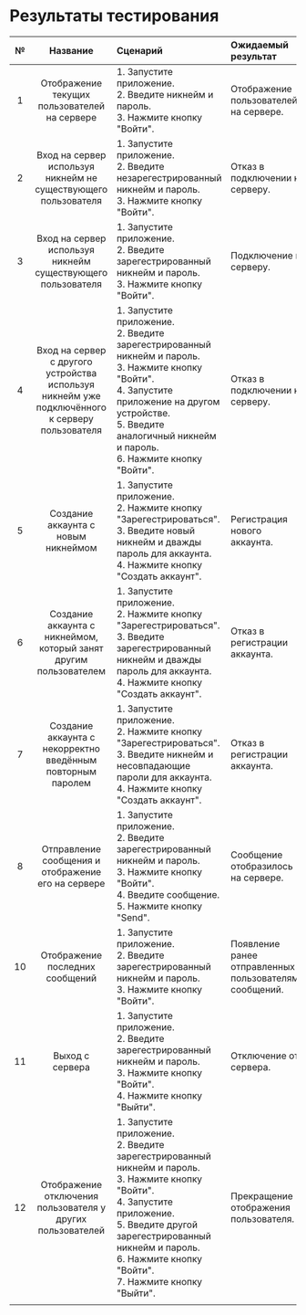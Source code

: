 # Результаты тестирования

| № | Название | Сценарий | Ожидаемый результат | Фактический результат | Оценка |
|:---:|:---:|:---|:---|:---|:---|
| 1 | Отображение текущих пользователей на сервере | 1. Запустите приложение.<br> 2. Введите никнейм и пароль.<br> 3. Нажмите кнопку "Войти".<br> | Отображение пользователей на сервере. | Отображение пользователей на сервере. | Тест пройден. |
| 2 | Вход на сервер используя никнейм не существующего пользователя | 1. Запустите приложение.<br> 2. Введите незарегестрированный никнейм и пароль.<br> 3. Нажмите кнопку "Войти".<br> | Отказ в подключении к серверу. | Отказ в подключении к серверу. | Тест пройден. |
| 3 | Вход на сервер используя никнейм существующего пользователя | 1. Запустите приложение.<br> 2. Введите зарегестрированный никнейм и пароль.<br> 3. Нажмите кнопку "Войти".<br> | Подключение к серверу. | Подключение к серверу. | Тест пройден. |
| 4 | Вход на сервер с другого устройства используя никнейм уже подключённого к серверу пользователя | 1. Запустите приложение.<br> 2. Введите зарегестрированный никнейм и пароль.<br> 3. Нажмите кнопку "Войти".<br> 4. Запустите приложение на другом устройстве.<br> 5. Введите аналогичный никнейм и пароль.<br> 6. Нажмите кнопку "Войти".<br> | Отказ в подключении к серверу. | Подключение к серверу. | Тест не пройден. |
| 5 | Создание аккаунта с новым никнеймом | 1. Запустите приложение.<br> 2. Нажмите кнопку "Зарегестрироваться".<br> 3. Введите новый никнейм и дважды пароль для аккаунта. 4. Нажмите кнопку "Создать аккаунт".<br> | Регистрация нового аккаунта. | Регистрация нового аккаунта. | Тест пройден. |
| 6 | Создание аккаунта с никнеймом, который занят другим пользователем | 1. Запустите приложение.<br> 2. Нажмите кнопку "Зарегестрироваться".<br> 3. Введите зарегестрированный никнейм и дважды пароль для аккаунта. 4. Нажмите кнопку "Создать аккаунт".<br> | Отказ в регистрации аккаунта. | Отказ в регистрации аккаунта. | Тест пройден. |
| 7 | Создание аккаунта с некорректно введённым повторным паролем | 1. Запустите приложение.<br> 2. Нажмите кнопку "Зарегестрироваться".<br> 3. Введите никнейм и несовпадающие пароли для аккаунта. 4. Нажмите кнопку "Создать аккаунт".<br> | Отказ в регистрации аккаунта. | Отказ в регистрации аккаунта. | Тест пройден. |
| 8 | Отправление сообщения и отображение его на сервере | 1. Запустите приложение.<br> 2. Введите зарегестрированный никнейм и пароль.<br> 3. Нажмите кнопку "Войти".<br> 4. Введите сообщение. <br> 5. Нажмите кнопку "Send". <br>| Сообщение отобразилось на сервере. | Сообщение отобразилось на сервере. | Тест пройден. |
| 10 | Отображение последних сообщений | 1. Запустите приложение.<br> 2. Введите зарегестрированный никнейм и пароль.<br> 3. Нажмите кнопку "Войти".<br> | Появление ранее отправленных пользователями сообщений. | Появление ранее отправленных пользователями сообщений. | Тест пройден. |
| 11 | Выход с сервера | 1. Запустите приложение.<br> 2. Введите зарегестрированный никнейм и пароль.<br> 3. Нажмите кнопку "Войти".<br> 4. Нажмите кнопку "Выйти".<br>| Отключение от сервера. | Отключение от сервера. | Тест пройден. |
| 12 | Отображение отключения пользователя у других пользователей | 1. Запустите приложение.<br> 2. Введите зарегестрированный никнейм и пароль.<br> 3. Нажмите кнопку "Войти".<br> 4. Запустите приложение.<br> 5. Введите другой зарегестрированный никнейм и пароль.<br> 6. Нажмите кнопку "Войти".<br> 7. Нажмите кнопку "Выйти".<br> | Прекращение отображения пользователя. | Прекращение отображения пользователя. | Тест пройден. |
|  |  |  |  |  |  |